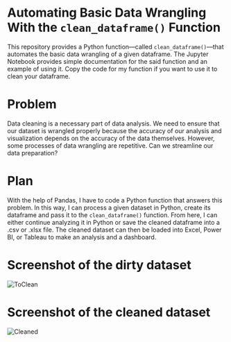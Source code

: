 # Automating Basic Data Wrangling With the `clean_dataframe()` Function
This repository provides a Python function—called `clean_dataframe()`—that automates the basic data wrangling of a given dataframe. The Jupyter Notebook provides simple documentation for the said function and an example of using it. Copy the code for my function if you want to use it to clean your dataframe. 

# Problem
Data cleaning is a necessary part of data analysis. We need to ensure that our dataset is wrangled properly because the accuracy of our analysis and visualization depends on the accuracy of the data themselves. However, some processes of data wrangling are repetitive. Can we streamline our data preparation? 

# Plan
With the help of Pandas, I have to code a Python function that answers this problem. In this way, I can process a given dataset in Python, create its dataframe and pass it to the `clean_dataframe()` function. From here, I can either continue analyzing it in Python or save the cleaned dataframe into a .csv or .xlsx file. The cleaned dataset can then be loaded into Excel, Power BI, or Tableau to make an analysis and a dashboard.

# Screenshot of the dirty dataset
![ToClean](https://github.com/marvin-rubia/Automate-Basic-Dataset-Cleaning-and-Guide-to-Data-Wrangling-in-Python/assets/140475770/936268e1-d6a3-4367-8792-35b17b0c1060)

# Screenshot of the cleaned dataset
![Cleaned](https://github.com/marvin-rubia/Automate-Basic-Dataset-Cleaning-and-Guide-to-Data-Wrangling-in-Python/assets/140475770/9ccb0235-b2ea-4ee2-a8eb-0008aba3d229)


